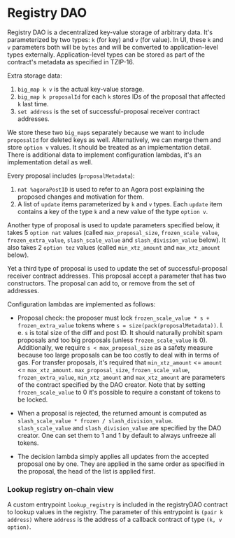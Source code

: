 <!--
SPDX-FileCopyrightText: TQ Tezos

SPDX-License-Identifier: LicenseRef-MIT-TQ
-->

# Registry DAO

Registry DAO is a decentralized key-value storage of arbitrary data.
It's parameterized by two types: `k` (for key) and `v` (for value).
In UI, these `k` and `v` parameters both will be `bytes` and will be converted to application-level types externally.
Application-level types can be stored as part of the contract's metadata as specified in TZIP-16.

Extra storage data:
1. `big_map k v` is the actual key-value storage.
2. `big_map k proposalId` for each `k` stores IDs of the proposal that affected `k` last time.
3. `set address` is the set of successful-proposal receiver contract addresses.

We store these two `big_map`s separately because we want to include `proposalId` for deleted keys as well.
Alternatively, we can merge them and store `option v` values.
It should be treated as an implementation detail.
There is additional data to implement configuration lambdas, it's an implementation detail as well.

Every proposal includes (`proposalMetadata`):
1. `nat %agoraPostID` is used to refer to an Agora post explaining the proposed changes and motivation for them.
2. A list of `update` items parameterized by `k` and `v` types. Each `update` item contains a key of the type `k` and a new value of the type `option v`.

Another type of proposal is used to update parameters specified below,
it takes 5 `option nat` values (called `max_proposal_size`, `frozen_scale_value`, `frozen_extra_value`, `slash_scale_value` and `slash_division_value` below).
It also takes 2 `option tez` values (called `min_xtz_amount` and `max_xtz_amount` below).

Yet a third type of proposal is used to update the set of successful-proposal receiver contract
addresses. This proposal accept a parameter that has two constructors. The proposal can add to,
or remove from the set of addresses.

Configuration lambdas are implemented as follows:

* Proposal check: the proposer must lock `frozen_scale_value * s + frozen_extra_value` tokens where `s = size(pack(proposalMetadata))`.
I. e. `s` is total size of the diff and post ID.
It should naturally prohibit spam proposals and too big proposals (unless `frozen_scale_value` is 0).
Additionally, we require `s < max_proposal_size` as a safety measure because too large proposals can be too costly to deal with in terms of gas.
For transfer proposals, it's required that `min_xtz_amount` <= `amount` <= `max_xtz_amount`.
`max_proposal_size`, `frozen_scale_value`, `frozen_extra_value`, `min_xtz_amount` and `max_xtz_amount`
are parameters of the contract specified by the DAO creator.
Note that by setting `frozen_scale_value` to 0 it's possible to require a constant of tokens to be locked.

* When a proposal is rejected, the returned amount is computed as `slash_scale_value * frozen / slash_division_value`.
`slash_scale_value` and `slash_division_value` are specified by the DAO creator.
One can set them to 1 and 1 by default to always unfreeze all tokens.

* The decision lambda simply applies all updates from the accepted proposal one by one.
They are applied in the same order as specified in the proposal, the head of the list is applied first.

### Lookup registry on-chain view

A custom entrypoint `lookup_registry` is included in the registryDAO contract
to lookup values in the registry. The parameter of this entrypoint is `(pair k address)`
where `address` is the address of a callback contract of type `(k, v option)`.
